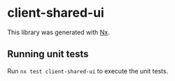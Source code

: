 # client-shared-ui

This library was generated with [Nx](https://nx.dev).

## Running unit tests

Run `nx test client-shared-ui` to execute the unit tests.
